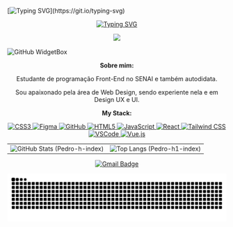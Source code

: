 [![Typing SVG](https://readme-typing-svg.demolab.com?font=Fira+Code&pause=1000&color=6793F7&width=435&lines=Hi%2C+everyone!+I%27m+Pedro-h1-index.;Welcome+to+my+Github+profile!)](https://git.io/typing-svg)

<div align="center">
  
[![Typing SVG](https://readme-typing-svg.herokuapp.com?font=Work+Sans&size=24&duration=2500&color=007bff&center=true&vCenter=true&width=500&lines=UX%2FUI+Designer;Web+Designer;Front-End+Dev)](https://git.io/typing-svg)

</div>

<div align="center">
  <img src="https://www.nicepng.com/png/full/165-1658590_rick-sanchez-rick-sanchez-pixel-art.png" width="300">
</div>

![GitHub WidgetBox](https://github-widgetbox.vercel.app/api/profile?username=Pedro-h1&data=followers,repositories,stars,commits)
<div align="center">
  <b>Sobre mim:</b>
  <p>Estudante de programação Front-End no SENAI e também autodidata.</p>
  <p>Sou apaixonado pela área de Web Design, sendo experiente nela e em Design UX e UI.</p>
</div>

<p align="center"><b>My Stack:</b></p>
<p align="center">
  <a href="https://github.com/Pedro-h1-index">
    <img src="https://raw.githubusercontent.com/Pedro-h1/skill-icons/65dea6c4eaca7da319e552c09f4cf5a9a8dab2c8/icons/CSS.svg" width="50" alt="CSS3">
    <img src="https://raw.githubusercontent.com/Pedro-h1/skill-icons/65dea6c4eaca7da319e552c09f4cf5a9a8dab2c8/icons/Figma-Dark.svg" width="50" alt="Figma">
    <img src="https://raw.githubusercontent.com/Pedro-h1/skill-icons/65dea6c4eaca7da319e552c09f4cf5a9a8dab2c8/icons/Github-Dark.svg" width="50" alt="GitHub">
    <img src="https://raw.githubusercontent.com/Pedro-h1/skill-icons/65dea6c4eaca7da319e552c09f4cf5a9a8dab2c8/icons/HTML.svg" width="50" alt="HTML5">
    <img src="https://raw.githubusercontent.com/Pedro-h1/skill-icons/65dea6c4eaca7da319e552c09f4cf5a9a8dab2c8/icons/JavaScript.svg" width="50" alt="JavaScript">
    <img src="https://raw.githubusercontent.com/Pedro-h1/skill-icons/65dea6c4eaca7da319e552c09f4cf5a9a8dab2c8/icons/React-Dark.svg" width="50" alt="React">
    <img src="https://raw.githubusercontent.com/Pedro-h1/skill-icons/65dea6c4eaca7da319e552c09f4cf5a9a8dab2c8/icons/TailwindCSS-Dark.svg" width="50" alt="Tailwind CSS">
    <img src="https://raw.githubusercontent.com/Pedro-h1/skill-icons/65dea6c4eaca7da319e552c09f4cf5a9a8dab2c8/icons/VSCode-Dark.svg" width="50" alt="VSCode">
    <img src="https://raw.githubusercontent.com/Pedro-h1/skill-icons/65dea6c4eaca7da319e552c09f4cf5a9a8dab2c8/icons/VueJS-Dark.svg" width="50" alt="Vue.js">
  </a>
</p>

</div>

<table align="center" width="100%">
  <tr>
    <td>
      <!-- stats para a conta Pedro-h-index -->
      <img alt="GitHub Stats (Pedro-h-index)" src="https://github-readme-stats.vercel.app/api?username=Pedro-h&theme=radical&show_icons=true&count_private=true&hide=issues">
    </td>
    <td>
      <!-- linguagens para a conta Pedro-h1-index -->
      <img alt="Top Langs (Pedro-h1-index)" src="https://github-readme-stats.vercel.app/api/top-langs/?username=Pedro-h1&theme=radical&layout=compact">
    </td>
  </tr>
</table>

<div align="center">
  <a href="mailto:contato@pedrohenriqueprand@gmail.com">
    <img alt="Gmail Badge" src="https://img.shields.io/badge/-Gmail-%23333?style=for-the-badge&logo=gmail&logoColor=white">
  </a>

<div align="center">

![Snake animation](https://github.com/Pleiterson/Pleiterson/blob/output/github-contribution-grid-snake.svg)

</div>
